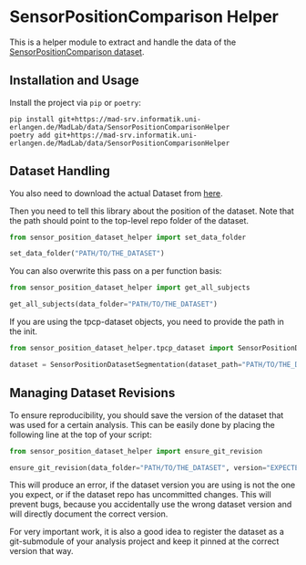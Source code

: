 # SensorPositionComparison Helper

This is a helper module to extract and handle the data of the
[SensorPositionComparison dataset](https://mad-srv.informatik.uni-erlangen.de/MadLab/data/sensorpositoncomparison).

## Installation and Usage

Install the project via `pip` or `poetry`:

```
pip install git+https://mad-srv.informatik.uni-erlangen.de/MadLab/data/SensorPositionComparisonHelper
poetry add git+https://mad-srv.informatik.uni-erlangen.de/MadLab/data/SensorPositionComparisonHelper
```

## Dataset Handling
You also need to download the actual Dataset from [here](https://mad-srv.informatik.uni-erlangen.de/MadLab/data/sensorpositoncomparison).

Then you need to tell this library about the position of the dataset.
Note that the path should point to the top-level repo folder of the dataset.

```python
from sensor_position_dataset_helper import set_data_folder

set_data_folder("PATH/TO/THE_DATASET")
```

You can also overwrite this pass on a per function basis:

```python
from sensor_position_dataset_helper import get_all_subjects

get_all_subjects(data_folder="PATH/TO/THE_DATASET")
```

If you are using the tpcp-dataset objects, you need to provide the path in the init.

```python
from sensor_position_dataset_helper.tpcp_dataset import SensorPositionDatasetSegmentation

dataset = SensorPositionDatasetSegmentation(dataset_path="PATH/TO/THE_DATASET")
```

## Managing Dataset Revisions

To ensure reproducibility, you should save the version of the dataset that was used for a certain analysis.
This can be easily done by placing the following line at the top of your script:

```python
from sensor_position_dataset_helper import ensure_git_revision

ensure_git_revision(data_folder="PATH/TO/THE_DATASET", version="EXPECTED GIT HASH")
```

This will produce an error, if the dataset version you are using is not the one you expect, or if the dataset repo has 
uncommitted changes.
This will prevent bugs, because you accidentally use the wrong dataset version and will directly document the correct 
version.

For very important work, it is also a good idea to register the dataset as a git-submodule of your analysis project and
keep it pinned at the correct version that way.